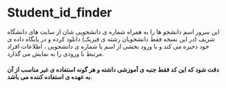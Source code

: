 # Student_id_finder
این سرور اسم دانشجو ها را به همراه شماره ی دانشجویی شان از سایت های دانشگاه شریف (در این نسخه فقط دانشجویان رشته ی فیزیک) دانلود کرده و در پایگاه داده ی خود ذخیره می کند و با ورود بخشی از اسم یا شماره ی دانشجویی ، اطلاعات افراد مرتبط با ورودی را به نمایش می گذارد.


#### دقت شود که این کد فقط جنبه ی آموزشی داشته و هر گونه استفاده ی غیر مناسب از آن به عهده ی استفاده کننده می باشد.

